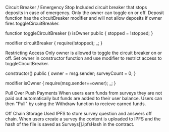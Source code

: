 Circuit Breaker / Emergency Stop
Included circuit breaker that stops deposits in case of emergency. Only the owner can toggle on or off. Deposit function has the circuitBreaker modifier and will not allow deposits if owner fires toggleCircuitBreaker.

function toggleCircuitBreaker () 
    isOwner
    public
{
    stopped = !stopped;
}

modifier circuitBreaker {
    require(!stopped); 
    _; 
}


Restricting Access
Only owner is allowed to toggle the circuit breaker on or off. Set owner in constructor function and use modifier to restrict access to toggleCircuitBreaker.

constructor() public {
    owner = msg.sender;
    surveyCount = 0;
}

modifier isOwner {
    require(msg.sender==owner);
    _;
}


Pull Over Push Payments
When users earn funds from surveys they are not paid out automatically but funds are added to their user balance. Users can then "Pull" by using the Withdraw function to recieve earned funds.


Off Chain Storage
Used IPFS to store survey question and answers off chain. When users create a survey the content is uploaded to IPFS and the hash of the file is saved as Surveys[].ipfsHash in the contract.